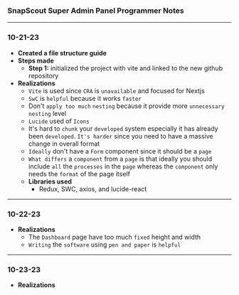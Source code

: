 ### SnapScout Super Admin Panel Programmer Notes

---

### 10-21-23

- **Created a file structure guide**
- **Steps made**
  - **Step 1:** initialized the project with vite and linked to the new github repository
- **Realizations**
  - `Vite` is used since `CRA` is `unavailable` and focused for Nextjs
  - `SwC` is `helpful` because it works `faster`
  - Don't `apply too much` `nesting` because it provide more `unnecessary nesting` level
  - `Lucide` used of `Icons`
  - It's hard to `chunk` your `developed` system especially it has already been `developed`. `It's harder` since you need to have a massive change in overall format
  - `Ideally` don't have a `Form` component since it should be a `page`
  - `What differs` a `component` from a `page` is that ideally you should include `all` the `processes` in the `page` whereas the `component` only needs the `format` of the page itself
  - **Libraries used**
    - Redux, SWC, axios, and lucide-react

---

### 10-22-23

- **Realizations**
  - The `Dashboard` page have too much `fixed` height and width
  - `Writing` the `software` using `pen and paper` is `helpful`

---

### 10-23-23

- **Realizations**
